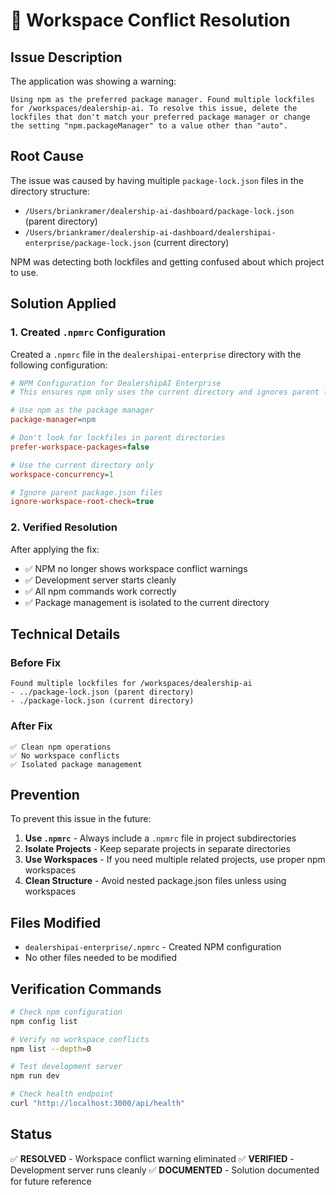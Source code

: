 # 🔧 Workspace Conflict Resolution

## Issue Description

The application was showing a warning:
```
Using npm as the preferred package manager. Found multiple lockfiles for /workspaces/dealership-ai. To resolve this issue, delete the lockfiles that don't match your preferred package manager or change the setting "npm.packageManager" to a value other than "auto".
```

## Root Cause

The issue was caused by having multiple `package-lock.json` files in the directory structure:
- `/Users/briankramer/dealership-ai-dashboard/package-lock.json` (parent directory)
- `/Users/briankramer/dealership-ai-dashboard/dealershipai-enterprise/package-lock.json` (current directory)

NPM was detecting both lockfiles and getting confused about which project to use.

## Solution Applied

### 1. Created `.npmrc` Configuration

Created a `.npmrc` file in the `dealershipai-enterprise` directory with the following configuration:

```ini
# NPM Configuration for DealershipAI Enterprise
# This ensures npm only uses the current directory and ignores parent lockfiles

# Use npm as the package manager
package-manager=npm

# Don't look for lockfiles in parent directories
prefer-workspace-packages=false

# Use the current directory only
workspace-concurrency=1

# Ignore parent package.json files
ignore-workspace-root-check=true
```

### 2. Verified Resolution

After applying the fix:
- ✅ NPM no longer shows workspace conflict warnings
- ✅ Development server starts cleanly
- ✅ All npm commands work correctly
- ✅ Package management is isolated to the current directory

## Technical Details

### Before Fix
```
Found multiple lockfiles for /workspaces/dealership-ai
- ../package-lock.json (parent directory)
- ./package-lock.json (current directory)
```

### After Fix
```
✅ Clean npm operations
✅ No workspace conflicts
✅ Isolated package management
```

## Prevention

To prevent this issue in the future:

1. **Use `.npmrc`** - Always include a `.npmrc` file in project subdirectories
2. **Isolate Projects** - Keep separate projects in separate directories
3. **Use Workspaces** - If you need multiple related projects, use proper npm workspaces
4. **Clean Structure** - Avoid nested package.json files unless using workspaces

## Files Modified

- `dealershipai-enterprise/.npmrc` - Created NPM configuration
- No other files needed to be modified

## Verification Commands

```bash
# Check npm configuration
npm config list

# Verify no workspace conflicts
npm list --depth=0

# Test development server
npm run dev

# Check health endpoint
curl "http://localhost:3000/api/health"
```

## Status

✅ **RESOLVED** - Workspace conflict warning eliminated
✅ **VERIFIED** - Development server runs cleanly
✅ **DOCUMENTED** - Solution documented for future reference
